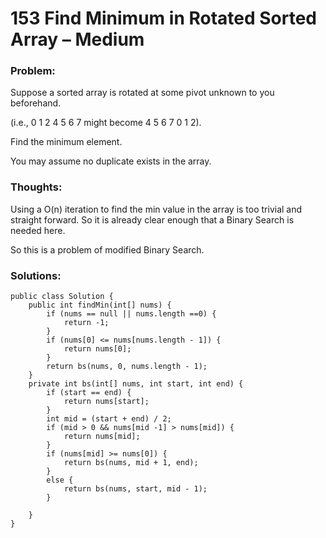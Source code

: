 # 153 Find Minimum in Rotated Sorted Array – Medium


### Problem:



Suppose a sorted array is rotated at some pivot unknown to you beforehand.

(i.e., 0 1 2 4 5 6 7 might become 4 5 6 7 0 1 2).

Find the minimum element.

You may assume no duplicate exists in the array.


### Thoughts:



Using a O(n) iteration to find the min value in the array is too trivial and straight forward.
So it is already clear enough that a Binary Search is needed here.

So this is a problem of modified Binary Search.


### Solutions:


```
public class Solution {
    public int findMin(int[] nums) {
        if (nums == null || nums.length ==0) {
            return -1;
        }
        if (nums[0] <= nums[nums.length - 1]) {
            return nums[0];
        }
        return bs(nums, 0, nums.length - 1);
    }
    private int bs(int[] nums, int start, int end) {
        if (start == end) {
            return nums[start];
        }
        int mid = (start + end) / 2;
        if (mid > 0 && nums[mid -1] > nums[mid]) {
            return nums[mid];
        }
        if (nums[mid] >= nums[0]) {
            return bs(nums, mid + 1, end);
        }
        else {
            return bs(nums, start, mid - 1);
        }
         
    }
}
```